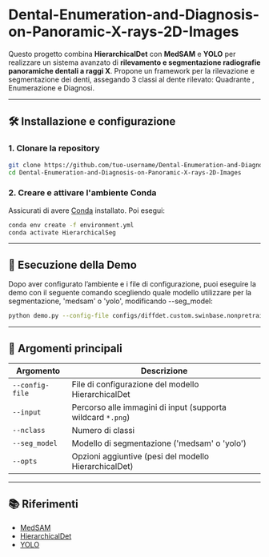 # Dental-Enumeration-and-Diagnosis-on-Panoramic-X-rays-2D-Images

Questo progetto combina **HierarchicalDet** con **MedSAM** e **YOLO** per realizzare un sistema avanzato di **rilevamento e segmentazione radiografie panoramiche dentali a raggi X**.
Propone un framework per la rilevazione e segmentazione dei denti, assegando 3 classi al dente rilevato: Quadrante , Enumerazione e Diagnosi.

---

## 🛠️ Installazione e configurazione

### 1. Clonare la repository

```bash
git clone https://github.com/tuo-username/Dental-Enumeration-and-Diagnosis-on-Panoramic-X-rays-2D-Images.git
cd Dental-Enumeration-and-Diagnosis-on-Panoramic-X-rays-2D-Images
```

### 2. Creare e attivare l'ambiente Conda

Assicurati di avere [Conda](https://docs.conda.io/en/latest/) installato. Poi esegui:

```bash
conda env create -f environment.yml
conda activate HierarchicalSeg
```
---

## 🚀 Esecuzione della Demo

Dopo aver configurato l’ambiente e i file di configurazione, puoi eseguire la demo con il seguente comando scegliendo quale modello utilizzare per la segmentazione, 'medsam' o 'yolo', modificando --seg_model:

```bash
python demo.py --config-file configs/diffdet.custom.swinbase.nonpretrain.yaml --input input/test_0.png --nclass 3 --seg_model medsam --opts MODEL.WEIGHTS weights/HierarchicalDet/disease2/model_final.pth   
```

---

## 🧩 Argomenti principali

| Argomento       | Descrizione                                                 |
| --------------- | ----------------------------------------------------------- |
| `--config-file` | File di configurazione del modello HierarchicalDet          |
| `--input`       | Percorso alle immagini di input (supporta wildcard `*.png`) |
| `--nclass`      | Numero di classi                                            |
| `--seg_model`   | Modello di segmentazione ('medsam' o 'yolo')                |
| `--opts`        | Opzioni aggiuntive (pesi del modello HierarchicalDet)       |

---

## 📚 Riferimenti

* [MedSAM](https://github.com/bowang-lab/MedSAM)
* [HierarchicalDet](https://github.com/facebookresearch/detectron2/projects)
* [YOLO](https://github.com/ultralytics/ultralytics)

